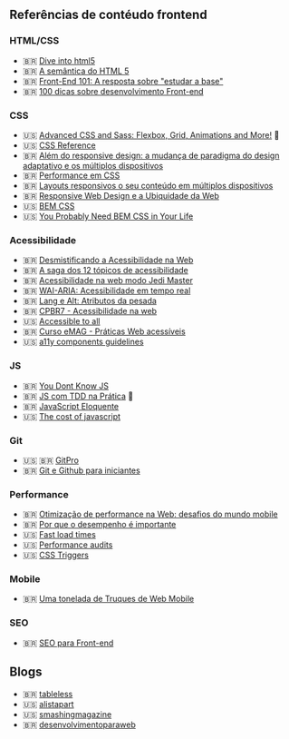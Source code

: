 ## Referências de contéudo frontend

### HTML/CSS

- 🇧🇷 [Dive into html5](https://diveintohtml5.com.br/)
- 🇧🇷 [A semântica do HTML 5](https://www.eventials.com/locaweb/diego-eis-a-semantica-do-html-5/)
- 🇧🇷 [Front-End 101: A resposta sobre "estudar a base"](https://www.youtube.com/watch?v=Lw9Uu_35lco&amp;feature=youtu.be)
- 🇧🇷 [100 dicas sobre desenvolvimento Front-end](https://medium.com/@felipefialho/100-dicas-sobre-desenvolvimento-front-end-2079dcc752a7)

### CSS
- 🇺🇸 [Advanced CSS and Sass: Flexbox, Grid, Animations and More!](https://www.udemy.com/course/advanced-css-and-sass/) 💸
- 🇺🇸 [CSS Reference](https://cssreference.io/)
- 🇧🇷 [Além do responsive design: a mudança de paradigma do design adaptativo e os múltiplos dispositivos](https://www.youtube.com/watch?v=bJdFqCnxmVY)
- 🇧🇷 [Performance em CSS](https://www.youtube.com/watch?v=m1iV2C44Duc)
- 🇧🇷 [Layouts responsivos o seu conteúdo em múltiplos dispositivos](https://www.youtube.com/watch?v=ty7zj37gaBI)
- 🇧🇷 [Responsive Web Design e a Ubiquidade da Web ](https://www.youtube.com/watch?v=9PQgEl8dOAY)
- 🇺🇸 [BEM CSS](http://getbem.com/introduction/)
- 🇺🇸 [You Probably Need BEM CSS in Your Life](https://www.youtube.com/watch?v=er1JEDuPbZQ)

### Acessibilidade
- 🇧🇷 [Desmistificando a Acessibilidade na Web](https://www.youtube.com/watch?v=hna7hbg98z4)
- 🇧🇷 [A saga dos 12 tópicos de acessibilidade](https://www.youtube.com/watch?v=RFg6XP6oluE)
- 🇧🇷 [Acessibilidade na web modo Jedi Master](https://www.youtube.com/watch?v=MMLQioPwbik)
- 🇧🇷 [WAI-ARIA: Acessibilidade em tempo real](https://www.youtube.com/watch?v=l_NBdzqYm44)
- 🇧🇷 [Lang e Alt: Atributos da pesada](https://www.youtube.com/watch?v=5FJJuEVt5sA)
- 🇧🇷 [CPBR7 - Acessibilidade na web](https://www.youtube.com/watch?v=j8MZ0JAXDn4) 
- 🇺🇸 [Accessible to all](https://web.dev/accessible/) 
- 🇧🇷 [Curso eMAG - Práticas Web acessíveis](http://emag.governoeletronico.gov.br/cursoconteudista/desenvolvimento-web/recomendacoes-de-acessibilidade-wcag2.html)
- 🇺🇸 [a11y components guidelines](https://a11y-guidelines.orange.com/web_EN/exemples.html)

### JS
- 🇧🇷 [You Dont Know JS](https://github.com/cezaraugusto/You-Dont-Know-JS)
- 🇧🇷 [JS com TDD na Prática](https://www.udemy.com/course/js-com-tdd-na-pratica/) 💸
- 🇧🇷 [JavaScript Eloquente](https://github.com/braziljs/eloquente-javascript)
- 🇺🇸 [The cost of javascript](https://medium.com/@addyosmani/the-cost-of-javascript-in-2018-7d8950fbb5d4)

### Git
- 🇺🇸 🇧🇷 [GitPro](https://git-scm.com/book/pt-br/v2)
- 🇧🇷 [Git e Github para iniciantes](https://www.udemy.com/course/git-e-github-para-iniciantes/)

### Performance

- 🇧🇷 [Otimização de performance na Web: desafios do mundo mobile](https://www.infoq.com/br/presentations/otimizacao-performance-web/)
- 🇧🇷 [Por que o desempenho é importante](https://developers.google.com/web/fundamentals/performance/why-performance-matters)
- 🇺🇸 [Fast load times](https://web.dev/fast/) 
- 🇺🇸 [Performance audits](https://web.dev/lighthouse-performance/)
- 🇺🇸 [CSS Triggers](https://csstriggers.com/)

### Mobile

- 🇧🇷 [Uma tonelada de Truques de Web Mobile](https://www.youtube.com/watch?v=aH9eVa2cTcM)

### SEO

- 🇧🇷 [SEO para Front-end](https://www.youtube.com/watch?v=gauN7UL2d2Y)

## Blogs

- 🇧🇷 [tableless](https://tableless.com.br/)
- 🇺🇸 [alistapart](https://alistapart.com/)
- 🇺🇸 [smashingmagazine](https://www.smashingmagazine.com/)
- 🇧🇷 [desenvolvimentoparaweb](https://desenvolvimentoparaweb.com/)
